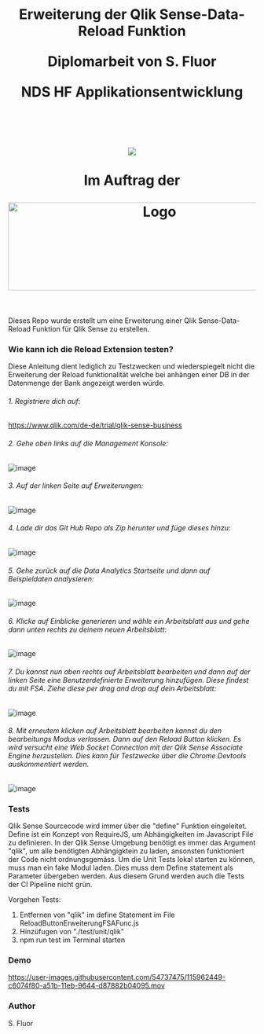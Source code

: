 <h1 align="center">
  <p="#">Erweiterung der Qlik Sense-Data-Reload Funktion</p>
  <p="##">Diplomarbeit von S. Fluor</p>
  <p="##">NDS HF Applikationsentwicklung</p>
  <br><br>
  <img src="https://www.ibw.ch/themes/custom/ibw/logo.png">
  <br><br>
  <p="##">Im Auftrag der</p>
  <img src="https://upload.wikimedia.org/wikipedia/commons/9/9e/VP_Bank_Logo.svg" alt="Logo" height="179" width="600">
  <br><br>
</h1>
Dieses Repo wurde erstellt um eine Erweiterung einer Qlik Sense-Data-Reload Funktion für Qlik Sense zu erstellen.



### Wie kann ich die Reload Extension testen?

Diese Anleitung dient lediglich zu Testzwecken und wiederspiegelt nicht die Erweiterung der Reload funktionalität welche bei anhängen einer DB in der Datenmenge der Bank angezeigt werden würde.

###### 1. Registriere dich auf:

https://www.qlik.com/de-de/trial/qlik-sense-business

###### 2. Gehe oben links auf die Management Konsole:

![image](https://user-images.githubusercontent.com/54737475/115962619-9278f500-a51c-11eb-860f-5e23b6e29ddc.png)

###### 3. Auf der linken Seite auf Erweiterungen:

![image](https://user-images.githubusercontent.com/54737475/115962690-e2f05280-a51c-11eb-9ebd-f93f61fd3574.png)

###### 4. Lade dir das Git Hub Repo als Zip herunter und füge dieses hinzu:

![image](https://user-images.githubusercontent.com/54737475/115962739-10d59700-a51d-11eb-967d-0c544372a477.png)

###### 5. Gehe zurück auf die Data Analytics Startseite und dann auf Beispieldaten analysieren:

![image](https://user-images.githubusercontent.com/54737475/115963378-5004e780-a51f-11eb-8c64-1b0af5202a5d.png)

###### 6. Klicke auf Einblicke generieren und wähle ein Arbeitsblatt aus und gehe dann unten rechts zu deinem neuen Arbeitsblatt:

![image](https://user-images.githubusercontent.com/54737475/115963448-9b1efa80-a51f-11eb-8662-4c421ad96048.png)

###### 7. Du kannst nun oben rechts auf Arbeitsblatt bearbeiten und dann auf der linken Seite eine Benutzerdefinierte Erweiterung hinzufügen. Diese findest du mit FSA. Ziehe diese per drag and drop auf dein Arbeitsblatt:

![image](https://user-images.githubusercontent.com/54737475/115963523-f94bdd80-a51f-11eb-8e9e-15ce1340e4fd.png)

###### 8. Mit erneutem klicken auf Arbeitsblatt bearbeiten kannst du den bearbeitungs Modus verlassen. Dann auf den Reload Button klicken. Es wird versucht eine Web Socket Connection mit der Qlik Sense Associate Engine herzustellen. Dies kann für Testzwecke über die Chrome Devtools auskommentiert werden.

![image](https://user-images.githubusercontent.com/54737475/115963712-e554ab80-a520-11eb-87f8-dcbc541a245a.png)

### Tests
Qlik Sense Sourcecode wird immer über die "define" Funktion eingeleitet. Define ist ein Konzept von RequireJS, um Abhängigkeiten im Javascript File zu definieren. In der Qlik Sense Umgebung benötigt es immer das Argument "qlik", um alle benötigten Abhängigktein zu laden, ansonsten funktioniert der Code nicht ordnungsgemäss.
Um die Unit Tests lokal starten zu können, muss man ein fake Modul laden. Dies muss dem Define statement als Parameter übergeben werden.
Aus diesem Grund werden auch die Tests der CI Pipeline nicht grün.

Vorgehen Tests:
1. Entfernen von "qlik" im define Statement im File ReloadButtonErweiterungFSAFunc.js
2. Hinzüfugen von "./test/unit/qlik"
3. npm run test im Terminal starten


### Demo

https://user-images.githubusercontent.com/54737475/115962449-c6074f80-a51b-11eb-9644-d87882b04095.mov


### Author

S. Fluor
